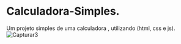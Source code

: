 
# Calculadora-Simples.
Um projeto simples de uma calculadora , utilizando (html, css e js).
![Capturar3](https://user-images.githubusercontent.com/108756466/210179903-0b6ea0dd-264a-42b1-87da-62a995ec7c2a.PNG)
